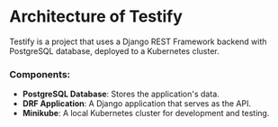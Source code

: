 # Architecture of Testify

Testify is a project that uses a Django REST Framework backend with PostgreSQL database, deployed to a Kubernetes cluster. 

### Components:
- **PostgreSQL Database**: Stores the application's data.
- **DRF Application**: A Django application that serves as the API.
- **Minikube**: A local Kubernetes cluster for development and testing.